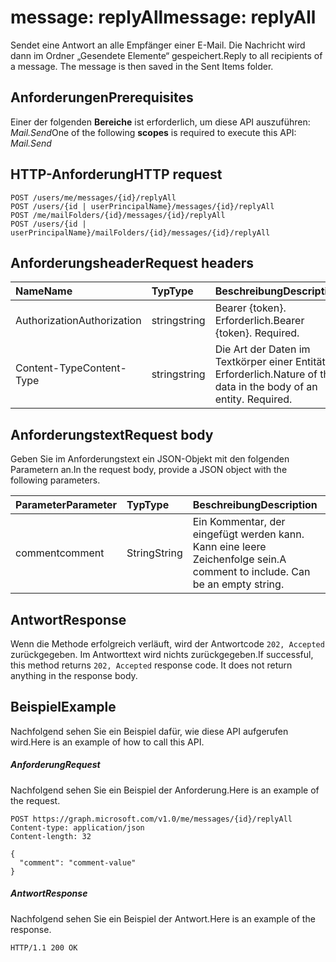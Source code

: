 # <a name="message-replyall"></a><span data-ttu-id="73c52-101">message: replyAll</span><span class="sxs-lookup"><span data-stu-id="73c52-101">message: replyAll</span></span>

<span data-ttu-id="73c52-p101">Sendet eine Antwort an alle Empfänger einer E-Mail. Die Nachricht wird dann im Ordner „Gesendete Elemente“ gespeichert.</span><span class="sxs-lookup"><span data-stu-id="73c52-p101">Reply to all recipients of a message. The message is then saved in the Sent Items folder.</span></span>

## <a name="prerequisites"></a><span data-ttu-id="73c52-104">Anforderungen</span><span class="sxs-lookup"><span data-stu-id="73c52-104">Prerequisites</span></span>
<span data-ttu-id="73c52-105">Einer der folgenden **Bereiche** ist erforderlich, um diese API auszuführen: *Mail.Send*</span><span class="sxs-lookup"><span data-stu-id="73c52-105">One of the following **scopes** is required to execute this API: *Mail.Send*</span></span>
## <a name="http-request"></a><span data-ttu-id="73c52-106">HTTP-Anforderung</span><span class="sxs-lookup"><span data-stu-id="73c52-106">HTTP request</span></span>
<!-- { "blockType": "ignored" } -->
```http
POST /users/me/messages/{id}/replyAll
POST /users/{id | userPrincipalName}/messages/{id}/replyAll
POST /me/mailFolders/{id}/messages/{id}/replyAll
POST /users/{id | userPrincipalName}/mailFolders/{id}/messages/{id}/replyAll
```
## <a name="request-headers"></a><span data-ttu-id="73c52-107">Anforderungsheader</span><span class="sxs-lookup"><span data-stu-id="73c52-107">Request headers</span></span>
| <span data-ttu-id="73c52-108">Name</span><span class="sxs-lookup"><span data-stu-id="73c52-108">Name</span></span>       | <span data-ttu-id="73c52-109">Typ</span><span class="sxs-lookup"><span data-stu-id="73c52-109">Type</span></span> | <span data-ttu-id="73c52-110">Beschreibung</span><span class="sxs-lookup"><span data-stu-id="73c52-110">Description</span></span>|
|:---------------|:--------|:----------|
| <span data-ttu-id="73c52-111">Authorization</span><span class="sxs-lookup"><span data-stu-id="73c52-111">Authorization</span></span>  | <span data-ttu-id="73c52-112">string</span><span class="sxs-lookup"><span data-stu-id="73c52-112">string</span></span>  | <span data-ttu-id="73c52-p102">Bearer {token}. Erforderlich.</span><span class="sxs-lookup"><span data-stu-id="73c52-p102">Bearer {token}. Required.</span></span> |
| <span data-ttu-id="73c52-115">Content-Type</span><span class="sxs-lookup"><span data-stu-id="73c52-115">Content-Type</span></span> | <span data-ttu-id="73c52-116">string</span><span class="sxs-lookup"><span data-stu-id="73c52-116">string</span></span>  | <span data-ttu-id="73c52-p103">Die Art der Daten im Textkörper einer Entität. Erforderlich.</span><span class="sxs-lookup"><span data-stu-id="73c52-p103">Nature of the data in the body of an entity. Required.</span></span> |

## <a name="request-body"></a><span data-ttu-id="73c52-119">Anforderungstext</span><span class="sxs-lookup"><span data-stu-id="73c52-119">Request body</span></span>
<span data-ttu-id="73c52-120">Geben Sie im Anforderungstext ein JSON-Objekt mit den folgenden Parametern an.</span><span class="sxs-lookup"><span data-stu-id="73c52-120">In the request body, provide a JSON object with the following parameters.</span></span>

| <span data-ttu-id="73c52-121">Parameter</span><span class="sxs-lookup"><span data-stu-id="73c52-121">Parameter</span></span>    | <span data-ttu-id="73c52-122">Typ</span><span class="sxs-lookup"><span data-stu-id="73c52-122">Type</span></span>   |<span data-ttu-id="73c52-123">Beschreibung</span><span class="sxs-lookup"><span data-stu-id="73c52-123">Description</span></span>|
|:---------------|:--------|:----------|
|<span data-ttu-id="73c52-124">comment</span><span class="sxs-lookup"><span data-stu-id="73c52-124">comment</span></span>|<span data-ttu-id="73c52-125">String</span><span class="sxs-lookup"><span data-stu-id="73c52-125">String</span></span>|<span data-ttu-id="73c52-p104">Ein Kommentar, der eingefügt werden kann. Kann eine leere Zeichenfolge sein.</span><span class="sxs-lookup"><span data-stu-id="73c52-p104">A comment to include. Can be an empty string.</span></span>|

## <a name="response"></a><span data-ttu-id="73c52-128">Antwort</span><span class="sxs-lookup"><span data-stu-id="73c52-128">Response</span></span>

<span data-ttu-id="73c52-p105">Wenn die Methode erfolgreich verläuft, wird der Antwortcode `202, Accepted` zurückgegeben. Im Antworttext wird nichts zurückgegeben.</span><span class="sxs-lookup"><span data-stu-id="73c52-p105">If successful, this method returns `202, Accepted` response code. It does not return anything in the response body.</span></span>

## <a name="example"></a><span data-ttu-id="73c52-131">Beispiel</span><span class="sxs-lookup"><span data-stu-id="73c52-131">Example</span></span>
<span data-ttu-id="73c52-132">Nachfolgend sehen Sie ein Beispiel dafür, wie diese API aufgerufen wird.</span><span class="sxs-lookup"><span data-stu-id="73c52-132">Here is an example of how to call this API.</span></span>
##### <a name="request"></a><span data-ttu-id="73c52-133">Anforderung</span><span class="sxs-lookup"><span data-stu-id="73c52-133">Request</span></span>
<span data-ttu-id="73c52-134">Nachfolgend sehen Sie ein Beispiel der Anforderung.</span><span class="sxs-lookup"><span data-stu-id="73c52-134">Here is an example of the request.</span></span>
<!-- {
  "blockType": "request",
  "name": "message_replyall"
}-->
```http
POST https://graph.microsoft.com/v1.0/me/messages/{id}/replyAll
Content-type: application/json
Content-length: 32

{
  "comment": "comment-value"
}
```


##### <a name="response"></a><span data-ttu-id="73c52-135">Antwort</span><span class="sxs-lookup"><span data-stu-id="73c52-135">Response</span></span>
<span data-ttu-id="73c52-136">Nachfolgend sehen Sie ein Beispiel der Antwort.</span><span class="sxs-lookup"><span data-stu-id="73c52-136">Here is an example of the response.</span></span>
<!-- {
  "blockType": "response",
  "truncated": true
} -->
```http
HTTP/1.1 200 OK
```

<!-- uuid: 8fcb5dbc-d5aa-4681-8e31-b001d5168d79
2015-10-25 14:57:30 UTC -->
<!-- {
  "type": "#page.annotation",
  "description": "message: replyAll",
  "keywords": "",
  "section": "documentation",
  "tocPath": ""
}-->
